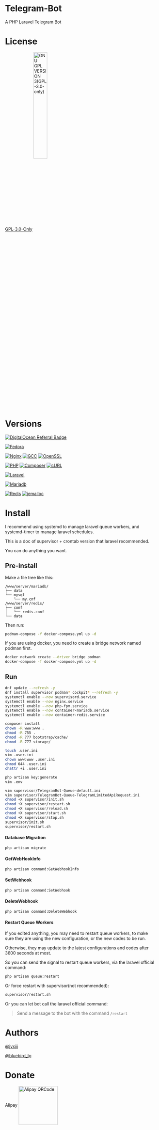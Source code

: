 # Telegram-Bot

A PHP Laravel Telegram Bot

# License

[GPL-3.0-Only](LICENSE) <img src="https://github.com/jyxjjj/jyxjjj/blob/main/resources/images/GPL-3.0-only.svg" alt="GNU GPL VERSION 3(GPL-3.0-only)" width="30%" align="center">

# Versions

[![DigitalOcean Referral Badge](https://web-platforms.sfo2.cdn.digitaloceanspaces.com/WWW/Badge%201.svg)](https://www.digitalocean.com/?refcode=23e8653b361a&utm_campaign=Referral_Invite&utm_medium=Referral_Program&utm_source=badge)

[![Fedora](https://img.shields.io/badge/Fedora-36-blue.svg?style=flat-square)](https://download.fedoraproject.org/pub/fedora/linux/releases/36/Server/x86_64/iso/Fedora-Server-dvd-x86_64-36-1.5.iso)

[![Nginx](https://img.shields.io/badge/Nginx-^1.23.0-brightgreen.svg?style=flat-square)](https://nginx.org/en/download.html)
[![GCC](https://img.shields.io/badge/GCC-^12.1-yellow.svg?style=flat-square)](https://gcc.gnu.org/onlinedocs/)
[![OpenSSL](https://img.shields.io/badge/OpenSSL-^3.0.3-red.svg?style=flat-square)](https://www.openssl.org/source/)

[![PHP](https://img.shields.io/badge/PHP-^8.1-blue.svg?style=flat-square)](https://www.php.net/downloads.php)
[![Composer](https://img.shields.io/badge/Composer-^2.3.7-blue.svg?style=flat-square)](https://getcomposer.org/)
[![cURL](https://img.shields.io/badge/cURL-^7.82.0-brightgreen.svg?style=flat-square)](https://curl.se/download.html)

[![Laravel](https://img.shields.io/badge/Laravel-^9.18.0-red.svg?style=flat-square)](https://laravel.com/docs/9.x/installation)

[![Mariadb](https://img.shields.io/badge/MariaDB-^10.8.3-yellow.svg?style=flat-square)](https://mariadb.org/download/)

[![Redis](https://img.shields.io/badge/Redis-^7.0.2-red.svg?style=flat-square)](https://redis.io/download)
[![jemalloc](https://img.shields.io/badge/jemalloc-^5.2.1-blue.svg?style=flat-square)](https://github.com/jemalloc/jemalloc/releases)

# Install

I recommend using systemd to manage laravel queue workers,
and systemd-timer to manage laravel schedules.

This is a doc of supervisor + crontab version that laravel recommended.

You can do anything you want.

## Pre-install

Make a file tree like this:

```
/www/server/mariadb/
├── data
└── mysql
    └── my.cnf
/www/server/redis/
├── conf
│   └── redis.conf
└── data
```

Then run:

```bash
podman-compose -f docker-compose.yml up -d
```

If you are using docker, you need to create a bridge network named podman first.

```bash
docker network create --driver bridge podman
docker-compose -f docker-compose.yml up -d
```

## Run

```bash
dnf update --refresh -y
dnf install supervisor podman* cockpit* --refresh -y
systemctl enable --now supervisord.service
systemctl enable --now nginx.service
systemctl enable --now php-fpm.service
systemctl enable --now container-mariadb.service
systemctl enable --now container-redis.service

composer install
chown -R www:www .
chmod -R 755 .
chmod -R 777 bootstrap/cache/
chmod -R 777 storage/

touch .user.ini
vim .user.ini
chown www:www .user.ini
chmod 644 .user.ini
chattr +i .user.ini

php artisan key:generate
vim .env

vim supervisor/TelegramBot-Queue-default.ini
vim supervisor/TelegramBot-Queue-TelegramLimitedApiRequest.ini
chmod +X supervisor/init.sh
chmod +X supervisor/restart.sh
chmod +X supervisor/reload.sh
chmod +X supervisor/start.sh
chmod +X supervisor/stop.sh
supervisor/init.sh
supervisor/restart.sh
```

#### Database Migration

```bash
php artisan migrate
```

#### GetWebHookInfo

```bash
php artisan command:GetWebhookInfo
```

#### SetWebhook

```bash
php artisan command:SetWebhook
```

#### DeleteWebhook

```bash
php artisan command:DeleteWebhook
```

#### Restart Queue Workers

If you edited anything, you may need to restart queue workers,
to make sure they are using the new configuration,
or the new codes to be run.

Otherwise, they may update to the latest configurations and codes after 3600 seconds at most.

So you can send the signal to restart queue workers,
via the laravel official command:

```bash
php artisan queue:restart
```

Or force restart with supervisor(not recommended):

```bash
supervisor/restart.sh
```

Or you can let bot call the laravel official command:

> Send a message to the bot with the command ```/restart```

# Authors

[@jyxjjj](https://t.me/jyxjjj)

[@bluebird_tg](https://t.me/bluebird_tg)

# Donate

Alipay <img src="https://github.com/jyxjjj/jyxjjj/blob/main/resources/images/alipay.png" alt="Alipay QRCode" height="128" width="128" align="center">
